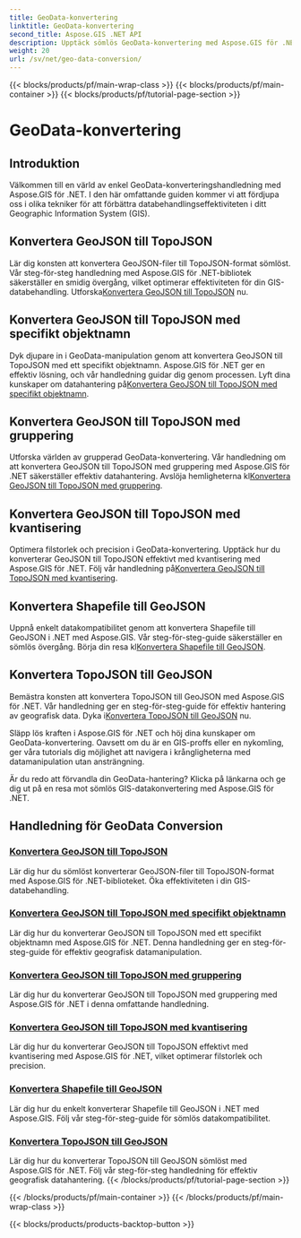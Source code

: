 ```yaml
---
title: GeoData-konvertering
linktitle: GeoData-konvertering
second_title: Aspose.GIS .NET API
description: Upptäck sömlös GeoData-konvertering med Aspose.GIS för .NET tutorials. Lär dig att konvertera GeoJSON till TopoJSON, Shapefile till GeoJSON och mer.
weight: 20
url: /sv/net/geo-data-conversion/
---
```


{{< blocks/products/pf/main-wrap-class >}}
{{< blocks/products/pf/main-container >}}
{{< blocks/products/pf/tutorial-page-section >}}

# GeoData-konvertering

## Introduktion

Välkommen till en värld av enkel GeoData-konverteringshandledning med Aspose.GIS för .NET. I den här omfattande guiden kommer vi att fördjupa oss i olika tekniker för att förbättra databehandlingseffektiviteten i ditt Geographic Information System (GIS).

## Konvertera GeoJSON till TopoJSON
 Lär dig konsten att konvertera GeoJSON-filer till TopoJSON-format sömlöst. Vår steg-för-steg handledning med Aspose.GIS för .NET-bibliotek säkerställer en smidig övergång, vilket optimerar effektiviteten för din GIS-databehandling. Utforska[Konvertera GeoJSON till TopoJSON](./convert-geojson-to-topojson/) nu.

## Konvertera GeoJSON till TopoJSON med specifikt objektnamn
 Dyk djupare in i GeoData-manipulation genom att konvertera GeoJSON till TopoJSON med ett specifikt objektnamn. Aspose.GIS för .NET ger en effektiv lösning, och vår handledning guidar dig genom processen. Lyft dina kunskaper om datahantering på[Konvertera GeoJSON till TopoJSON med specifikt objektnamn](./convert-geojson-to-topojson-with-specific-object-name/).

## Konvertera GeoJSON till TopoJSON med gruppering
Utforska världen av grupperad GeoData-konvertering. Vår handledning om att konvertera GeoJSON till TopoJSON med gruppering med Aspose.GIS för .NET säkerställer effektiv datahantering. Avslöja hemligheterna kl[Konvertera GeoJSON till TopoJSON med gruppering](./convert-geojson-to-topojson-with-grouping/).

## Konvertera GeoJSON till TopoJSON med kvantisering
 Optimera filstorlek och precision i GeoData-konvertering. Upptäck hur du konverterar GeoJSON till TopoJSON effektivt med kvantisering med Aspose.GIS för .NET. Följ vår handledning på[Konvertera GeoJSON till TopoJSON med kvantisering](./convert-geojson-to-topojson-with-quantization/).

## Konvertera Shapefile till GeoJSON
 Uppnå enkelt datakompatibilitet genom att konvertera Shapefile till GeoJSON i .NET med Aspose.GIS. Vår steg-för-steg-guide säkerställer en sömlös övergång. Börja din resa kl[Konvertera Shapefile till GeoJSON](./convert-shapefile-to-geojson/).

## Konvertera TopoJSON till GeoJSON
 Bemästra konsten att konvertera TopoJSON till GeoJSON med Aspose.GIS för .NET. Vår handledning ger en steg-för-steg-guide för effektiv hantering av geografisk data. Dyka i[Konvertera TopoJSON till GeoJSON](./convert-topojson-to-geojson/) nu.

Släpp lös kraften i Aspose.GIS för .NET och höj dina kunskaper om GeoData-konvertering. Oavsett om du är en GIS-proffs eller en nykomling, ger våra tutorials dig möjlighet att navigera i krångligheterna med datamanipulation utan ansträngning.

Är du redo att förvandla din GeoData-hantering? Klicka på länkarna och ge dig ut på en resa mot sömlös GIS-datakonvertering med Aspose.GIS för .NET.
## Handledning för GeoData Conversion
### [Konvertera GeoJSON till TopoJSON](./convert-geojson-to-topojson/)
Lär dig hur du sömlöst konverterar GeoJSON-filer till TopoJSON-format med Aspose.GIS för .NET-biblioteket. Öka effektiviteten i din GIS-databehandling.
### [Konvertera GeoJSON till TopoJSON med specifikt objektnamn](./convert-geojson-to-topojson-with-specific-object-name/)
Lär dig hur du konverterar GeoJSON till TopoJSON med ett specifikt objektnamn med Aspose.GIS för .NET. Denna handledning ger en steg-för-steg-guide för effektiv geografisk datamanipulation.
### [Konvertera GeoJSON till TopoJSON med gruppering](./convert-geojson-to-topojson-with-grouping/)
Lär dig hur du konverterar GeoJSON till TopoJSON med gruppering med Aspose.GIS för .NET i denna omfattande handledning.
### [Konvertera GeoJSON till TopoJSON med kvantisering](./convert-geojson-to-topojson-with-quantization/)
Lär dig hur du konverterar GeoJSON till TopoJSON effektivt med kvantisering med Aspose.GIS för .NET, vilket optimerar filstorlek och precision.
### [Konvertera Shapefile till GeoJSON](./convert-shapefile-to-geojson/)
Lär dig hur du enkelt konverterar Shapefile till GeoJSON i .NET med Aspose.GIS. Följ vår steg-för-steg-guide för sömlös datakompatibilitet.
### [Konvertera TopoJSON till GeoJSON](./convert-topojson-to-geojson/)
Lär dig hur du konverterar TopoJSON till GeoJSON sömlöst med Aspose.GIS för .NET. Följ vår steg-för-steg handledning för effektiv geografisk datahantering.
{{< /blocks/products/pf/tutorial-page-section >}}

{{< /blocks/products/pf/main-container >}}
{{< /blocks/products/pf/main-wrap-class >}}

{{< blocks/products/products-backtop-button >}}
